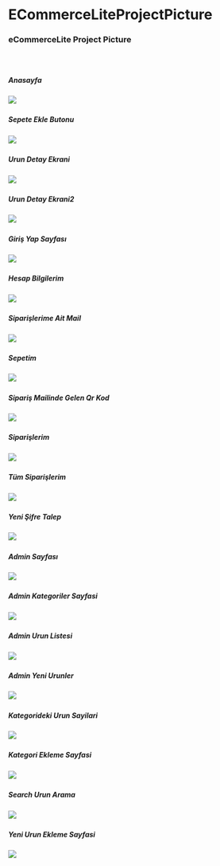 # ECommerceLiteProjectPicture
<h3>eCommerceLite Project Picture<h3>
  <br/>
  <h5>Anasayfa<h5>
<img src="https://github.com/busranurbaydur/ECommerceLiteProjectPicture/blob/main/Anasayfa.png"/>
    <h5>Sepete Ekle Butonu<h5>
  <img src="https://github.com/busranurbaydur/ECommerceLiteProjectPicture/blob/main/SepeteEkleButonu.png"/>
    <h5>Urun Detay Ekrani<h5>
<img src="https://github.com/busranurbaydur/ECommerceLiteProjectPicture/blob/main/UrunDetayEkrani.png"/>
 <h5>Urun Detay Ekrani2<h5>
<img src="https://github.com/busranurbaydur/ECommerceLiteProjectPicture/blob/main/UrunDetayEkrani2.png"/>
<h5>Giriş Yap Sayfası<h5>
  <img src="https://github.com/busranurbaydur/ECommerceLiteProjectPicture/blob/main/GirisYap.png"/>
<h5>Hesap Bilgilerim<h5>
  <img src="https://github.com/busranurbaydur/ECommerceLiteProjectPicture/blob/main/HesapBilgilerim.png"/>
<h5>Siparişlerime Ait Mail<h5>
  <img src="https://github.com/busranurbaydur/ECommerceLiteProjectPicture/blob/main/OlusturulanSiparisMaili.png"/>

<h5>Sepetim<h5>
  <img src="https://github.com/busranurbaydur/ECommerceLiteProjectPicture/blob/main/Sepetim.png"/>
<h5>Sipariş Mailinde Gelen Qr Kod<h5>
  <img src="https://github.com/busranurbaydur/ECommerceLiteProjectPicture/blob/main/SiparisinQrKodu.png"/>
<h5>Siparişlerim<h5>
  <img src="https://github.com/busranurbaydur/ECommerceLiteProjectPicture/blob/main/Siparislerim.png"/>
<h5>Tüm Siparişlerim<h5>
  <img src="https://github.com/busranurbaydur/ECommerceLiteProjectPicture/blob/main/TumSiparislerim.png"/>
<h5>Yeni Şifre Talep<h5>
  <img src="https://github.com/busranurbaydur/ECommerceLiteProjectPicture/blob/main/YeniSifreTalep.png"/>
 <h5>Admin Sayfası<h5>
 <img src="https://github.com/busranurbaydur/ECommerceLiteProjectPicture/blob/main/AdminDashboard.png"/>
<h5>Admin Kategoriler Sayfasi<h5>
  <img src="https://github.com/busranurbaydur/ECommerceLiteProjectPicture/blob/main/AdminKategorilerSayfasi.png"/> 
 <h5>Admin Urun Listesi<h5>
  <img src="https://github.com/busranurbaydur/ECommerceLiteProjectPicture/blob/main/AdminUrunListesi.png"/>
 <h5>Admin Yeni Urunler<h5>
  <img src="https://github.com/busranurbaydur/ECommerceLiteProjectPicture/blob/main/AdminYeniUrunler.png"/>
<h5>Kategorideki Urun Sayilari<h5>
<img src="https://github.com/busranurbaydur/ECommerceLiteProjectPicture/blob/main/KategoridekiUrunSayilari.png"/> 
 <h5>Kategori Ekleme Sayfasi<h5>
<img src="https://github.com/busranurbaydur/ECommerceLiteProjectPicture/blob/main/KategoriEklemeSayfasi.png"/>
<h5>Search Urun Arama<h5>
<img src="https://github.com/busranurbaydur/ECommerceLiteProjectPicture/blob/main/SearchUrunArama.png"/>
<h5>Yeni Urun Ekleme Sayfasi<h5>
<img src="https://github.com/busranurbaydur/ECommerceLiteProjectPicture/blob/main/YeniUrunEklemeSayfasi.png"/>
    
  

